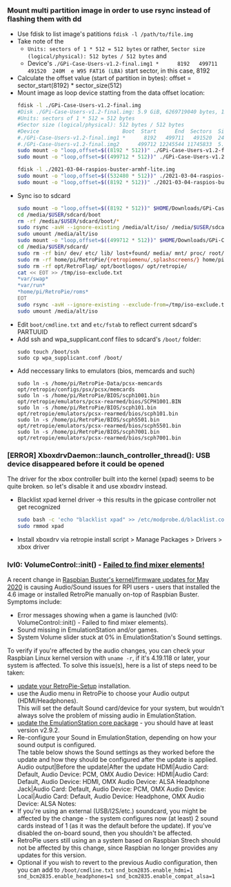 ### Mount multi partition image in order to use rsync instead of flashing them with dd
- Use fdisk to list image's patitions `fdisk -l /path/to/file.img`
- Take note of the 
  - `Units: sectors of 1 * 512 = 512 bytes` or rather, `Sector size (logical/physical): 512 bytes / 512 bytes` and
  - Device's `./GPi-Case-Users-v1.2-final.img1 *      8192   499711   491520  240M  e W95 FAT16 (LBA)` start sector, in this case, 8192
- Calculate the offset value \(start of partition in bytes\): offset = sector\_start(8192) * sector\_size(512)
- Mount image as loop device statting from the data offset location:
  ```bash
  fdisk -l ./GPi-Case-Users-v1.2-final.img
  #Disk ./GPi-Case-Users-v1.2-final.img: 5.9 GiB, 6269719040 bytes, 12245545 sectors
  #Units: sectors of 1 * 512 = 512 bytes
  #Sector size (logical/physical): 512 bytes / 512 bytes
  #Device                           Boot  Start      End  Sectors  Size Id Type
  #./GPi-Case-Users-v1.2-final.img1 *      8192   499711   491520  240M  e W95 FAT16 (LBA)
  #./GPi-Case-Users-v1.2-final.img2      499712 12245544 11745833  5.6G 83 Linux
  sudo mount -o "loop,offset=$((8192 * 512))" ./GPi-Case-Users-v1.2-final.img /media/alt/iso
  sudo mount -o "loop,offset=$((499712 * 512))" ./GPi-Case-Users-v1.2-final.img /media/alt/iso

  fdisk -l ./2021-03-04-raspios-buster-armhf-lite.img
  sudo mount -o "loop,offset=$((532480 * 512))" ./2021-03-04-raspios-buster-armhf-lite.img /media/alt/iso
  sudo mount -o "loop,offset=$((8192 * 512))" ./2021-03-04-raspios-buster-armhf-lite.img /media/alt/iso
  ```
- Sync iso to sdcard
  ```bash
  sudo mount -o "loop,offset=$((8192 * 512))" $HOME/Downloads/GPi-Case-Users-v1.2-final.img /media/alt/iso
  cd /media/$USER/sdcard/boot
  rm -rf /media/$USER/sdcard/boot/*
  sudo rsync -avH --ignore-existing /media/alt/iso/ /media/$USER/sdcard/boot/
  sudo umount /media/alt/iso
  sudo mount -o "loop,offset=$((499712 * 512))" $HOME/Downloads/GPi-Case-Users-v1.2-final.img /media/alt/iso
  cd /media/$USER/sdcard/
  sudo rm -rf bin/ dev/ etc/ lib/ lost+found/ media/ mnt/ proc/ root/ run/ sbin/ srv/ sys/ tmp/ usr/ var/
  sudo rm -rf home/pi/RetroPie/{retropiemenu/,splashscreens/} home/pi/RetroPie-Setup/ home/pi/.*
  sudo rm -rf opt/RetroFlag/ opt/bootlogos/ opt/retropie/
  cat << EOT >> /tmp/iso-exclude.txt
  *var/swap*
  *var/run*
  *home/pi/RetroPie/roms*
  EOT
  sudo rsync -avH --ignore-existing --exclude-from=/tmp/iso-exclude.txt /media/alt/iso/ /media/$USER/sdcard/
  sudo umount /media/alt/iso
  ```
- Edit `boot/cmdline.txt` and `etc/fstab` to reflect current sdcard's PARTUUID
- Add ssh and wpa_supplicant.conf files to sdcard's `/boot/` folder:
  ```
  sudo touch /boot/ssh
  sudo cp wpa_supplicant.conf /boot/
  ```
- Add neccessary links to emulators \(bios, memcards and such\)
  ```
  sudo ln -s /home/pi/RetroPie-Data/pcsx-memcards opt/retropie/configs/psx/pcsx/memcards
  sudo ln -s /home/pi/RetroPie/BIOS/scph1001.bin opt/retropie/emulators/pcsx-rearmed/bios/SCPH1001.BIN 
  sudo ln -s /home/pi/RetroPie/BIOS/scph101.bin  opt/retropie/emulators/pcsx-rearmed/bios/scph101.bin 
  sudo ln -s /home/pi/RetroPie/BIOS/scph5501.bin opt/retropie/emulators/pcsx-rearmed/bios/scph5501.bin 
  sudo ln -s /home/pi/RetroPie/BIOS/scph7001.bin opt/retropie/emulators/pcsx-rearmed/bios/scph7001.bin 
  ```

### \[ERROR\] XboxdrvDaemon::launch\_controller\_thread\(\): USB device disappeared before it could be opened
The driver for the xbox controller built into the kernel (xpad) seems to be quite broken.
so let's disable it and use xboxdrv instead.
- Blacklist xpad kernel driver -> this results in the gpicase controller not get recognized
  ```bash
  sudo bash -c 'echo "blacklist xpad" >> /etc/modprobe.d/blacklist.conf'
  sudo rmmod xpad
  ```
- Install xboxdrv via retropie install script > Manage Packages > Drivers > xbox driver

### lvl0: VolumeControl::init\(\) - [Failed to find mixer elements!]
A recent change in [Raspbian Buster's kernel/firmware updates for May 2020] is causing Audio/Sound issues for RPI users - users that installed the 4.6 image or installed RetroPie manually on-top of Raspbian Buster.</br>
Symptoms include:
- Error messages showing when a game is launched \(lvl0: VolumeControl::init\(\) - Failed to find mixer elements\).
- Sound missing in EmulationStation and/or games.
- System Volume slider stuck at 0% in EmulationStation's Sound settings.

To verify if you're affected by the audio changes, you can check your Raspbian Linux kernel version with `uname -r`, if it's 4.19.118 or later, your system is affected.
To solve this issue\(s\), here is a list of steps need to be taken:
- [update your RetroPie-Setup] installation.
- use the Audio menu in RetroPie to choose your Audio output \(HDMI/Headphones\).</br>
  This will set the default Sound card/device for your system, but wouldn't always solve the problem of missing audio in EmulationStation.
- [update the EmulationStation core package] - you should have at least version v2.9.2.
- Re-configure your Sound in EmulationStation, depending on how your sound output is configured.</br>
  The table below shows the Sound settings as they worked before the update and how they should be configured after the update is applied.
  Audio output|Before the update|After the update
  HDMI|Audio Card: Default, Audio Device: PCM, OMX Audio Device: HDMI|Audio Card: Default, Audio Device: HDMI, OMX Audio Device: ALSA
  Headphone Jack|Audio Card: Default, Audio Device: PCM, OMX Audio Device: Local|Audio Card: Default, Audio Device: Headphone, OMX Audio Device: ALSA
Notes:
- If you're using an external \(USB/I2S/etc.\) soundcard, you might be affected by the change - the system configures now \(at least\) 2 sound cards instead of 1 \(as it was the default before the update\). If you've disabled the on-board sound, then you shouldn't be affected.
- RetroPie users still using an a system based on Raspbian Strech should not be affected by this change, since Raspbian no longer provides any updates for this version.
- Optional if you wish to revert to the previous Audio configuration, then you can add to `/boot/cmdline.txt`
  `snd_bcm2835.enable_hdmi=1 snd_bcm2835.enable_headphones=1 snd_bcm2835.enable_compat_alsa=1`


[Failed to find mixer elements!]: https://retropie.org.uk/forum/topic/26628/audio-issues-after-latest-raspbian-updates-june-2020
[Raspbian Buster's kernel/firmware updates for May 2020]: https://www.raspberrypi.org/blog/latest-raspberry-pi-os-update-may-2020/
[update your RetroPie-Setup]: https://retropie.org.uk/docs/Updating-RetroPie/
[update the EmulationStation core package]: https://retropie.org.uk/docs/Updating-RetroPie/#updatinginstalling-individual-packages
